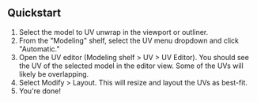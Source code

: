 
## Quickstart
1. Select the model to UV unwrap in the viewport or outliner.
2. From the "Modeling" shelf, select the UV menu dropdown and click "Automatic."
4. Open the UV editor (Modeling shelf > UV > UV Editor). You should see the UV of the selected model in the editor view. Some of the UVs will likely be overlapping.
5. Select Modify > Layout. This will resize and layout the UVs as best-fit.
6. You're done!